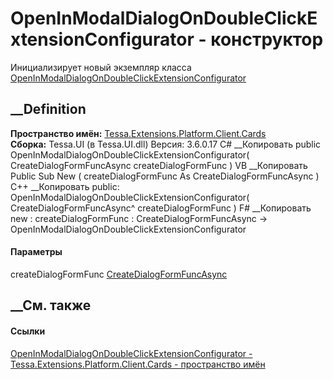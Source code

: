 # OpenInModalDialogOnDoubleClickExtensionConfigurator - конструктор
Инициализирует новый экземпляр класса
[OpenInModalDialogOnDoubleClickExtensionConfigurator](T_Tessa_Extensions_Platform_Client_Cards_OpenInModalDialogOnDoubleClickExtensionConfigurator.htm)
##  __Definition
 **Пространство имён:**
[Tessa.Extensions.Platform.Client.Cards](N_Tessa_Extensions_Platform_Client_Cards.htm)  
 **Сборка:** Tessa.UI (в Tessa.UI.dll) Версия: 3.6.0.17
C# __Копировать
     public OpenInModalDialogOnDoubleClickExtensionConfigurator(
    	CreateDialogFormFuncAsync createDialogFormFunc
    )
VB __Копировать
     Public Sub New ( 
    	createDialogFormFunc As CreateDialogFormFuncAsync
    )
C++ __Копировать
     public:
    OpenInModalDialogOnDoubleClickExtensionConfigurator(
    	CreateDialogFormFuncAsync^ createDialogFormFunc
    )
F# __Копировать
     new : 
            createDialogFormFunc : CreateDialogFormFuncAsync -> OpenInModalDialogOnDoubleClickExtensionConfigurator
#### Параметры
createDialogFormFunc
[CreateDialogFormFuncAsync](T_Tessa_UI_Cards_CreateDialogFormFuncAsync.htm)
## __См. также
#### Ссылки
[OpenInModalDialogOnDoubleClickExtensionConfigurator -
](T_Tessa_Extensions_Platform_Client_Cards_OpenInModalDialogOnDoubleClickExtensionConfigurator.htm)
[Tessa.Extensions.Platform.Client.Cards - пространство
имён](N_Tessa_Extensions_Platform_Client_Cards.htm)
